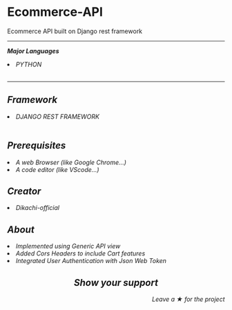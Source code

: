# Ecommerce-API
Ecommerce API built on Django rest framework
<hr/>
<strong><i><p>Major Languages</p><i></strong>
<li><label for="title">PYTHON</label></li><br>
<hr>
<h2>Framework</h2>
<li><label for="title">DJANGO REST FRAMEWORK</label></li><br>
<h2>Prerequisites</h2>
<li> A web Browser (like Google Chrome...)</li>
<li> A code editor (like VScode...)</li>
<h2>Creator</h2>
<li>Dikachi-official</li>
<h2>About</h2>
<li>Implemented using Generic API view</li>
<li>Added Cors Headers to include Cart features</li>
<li>Integrated User Authentication with Json Web Token</li>
<h2 align="center">Show your support</h2>
<p align="right">Leave a <strong>★</strong> for the project</p> 


